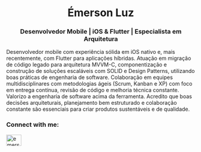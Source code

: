 <h1 align="center">Émerson Luz</h1>
<h3 align="center">Desenvolvedor Mobile | iOS & Flutter | Especialista em Arquitetura</h3>

<p>Desenvolvedor mobile com experiência sólida em iOS nativo e, mais recentemente, com Flutter para aplicações híbridas. Atuação em migração de código legado para arquitetura MVVM-C, componentização e construção de soluções escaláveis com SOLID e Design Patterns, utilizando boas práticas de engenharia de software. Colaboração em equipes multidisciplinares com metodologias ágeis (Scrum, Kanban e XP) com foco em entrega contínua, revisão de código e melhoria técnica constante. Valorizo a engenharia de software acima da ferramenta. Acredito que boas decisões arquiteturais, planejamento bem estruturado e colaboração constante são essenciais para criar produtos sustentáveis e de qualidade.</p>

<h3 align="left">Connect with me:</h3>
<p align="left">
<a href="https://linkedin.com/in/emersonmluz" target="blank"><img align="center" src="https://raw.githubusercontent.com/rahuldkjain/github-profile-readme-generator/master/src/images/icons/Social/linked-in-alt.svg" alt="emersonmluz" height="30" width="40" /></a>
</p>
